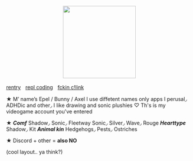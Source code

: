 <p align="center">
<img src="https://media.discordapp.net/attachments/1196764336656502797/1232949457168105543/Untitled84_20240425140045.png?ex=662b5129&is=6629ffa9&hm=527b14c0749a2400700fade083fd5d2f3bd38e284faba573d9482384ec4adf8a&"<width="197" height="197">
</p>

[rentry](https://rentry.co/rbyi1234)ㅤ[repl coding](https://replit.com/@sebastiansis/junkiiistink#main.py)ㅤ[fckin c!link](https://fkin.carrd.co/#two)

★ M’ name’s Epel / Bunny / Axel I use diffetent names only apps I perusal◞ ADHDic and other◞ I like drawing and sonic plushies ♡ Th's is my videogame account you've entered

★ _**Comf**_ Shadow◞ Sonic◞ Fleetway Sonic◞ Silver◞ Wave◞ Rouge _**Hearttype**_ Shadow◞ Kit _**Animal kin**_ Hedgehogs◞ Pests◞ Ostriches

★ Discord + other = **also NO**

(cool layout.. ya think?)
